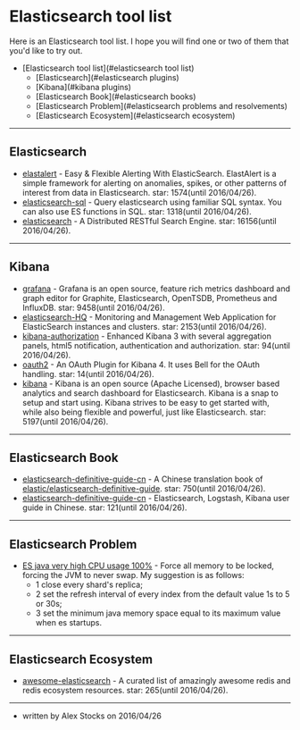 ﻿# Elasticsearch tool list #

Here is an Elasticsearch tool list. I hope you will find one or two of them that you'd like to try out.

- [Elasticsearch tool list](#elasticsearch tool list)
	- [Elasticsearch](#elasticsearch plugins)
	- [Kibana](#kibana plugins)
	- [Elasticsearch Book](#elasticsearch books)
	- [Elasticsearch Problem](#elasticsearch problems and resolvements)
	- [Elasticsearch Ecosystem](#elasticsearch ecosystem)

---
## Elasticsearch
* [elastalert](https://github.com/Yelp/elastalert) - Easy & Flexible Alerting With ElasticSearch. ElastAlert is a simple framework for alerting on anomalies, spikes, or other patterns of interest from data in Elasticsearch. star: 1574(until 2016/04/26).
* [elasticsearch-sql](https://github.com/NLPchina/elasticsearch-sql) - Query elasticsearch using familiar SQL syntax. You can also use ES functions in SQL. star: 1318(until 2016/04/26).
* [elasticsearch](https://github.com/elastic/elasticsearch/blob/v5.0.0-alpha1/README.textile) - A Distributed RESTful Search Engine. star: 16156(until 2016/04/26).

---
## Kibana
* [grafana](https://github.com/grafana/grafana) - Grafana is an open source, feature rich metrics dashboard and graph editor for Graphite, Elasticsearch, OpenTSDB, Prometheus and InfluxDB. star: 9458(until 2016/04/26).
* [elasticsearch-HQ](https://github.com/royrusso/elasticsearch-HQ) - Monitoring and Management Web Application for ElasticSearch instances and clusters. star: 2153(until 2016/04/26).
* [kibana-authorization](https://github.com/chenryn/kibana-authorization) - Enhanced Kibana 3 with several aggregation panels, html5 notification, authentication and authorization. star: 94(until 2016/04/26).
* [oauth2](https://github.com/trevan/oauth2) - An OAuth Plugin for Kibana 4. It uses Bell for the OAuth handling. star: 14(until 2016/04/26).
* [kibana](https://github.com/elastic/kibana) - Kibana is an open source (Apache Licensed), browser based analytics and search dashboard for Elasticsearch. Kibana is a snap to setup and start using. Kibana strives to be easy to get started with, while also being flexible and powerful, just like Elasticsearch. star: 5197(until 2016/04/26).

---
## Elasticsearch Book
* [elasticsearch-definitive-guide-cn](https://github.com/looly/elasticsearch-definitive-guide-cn) - A Chinese translation book of [elastic/elasticsearch-definitive-guide](https://github.com/elastic/elasticsearch-definitive-guide). star: 750(until 2016/04/26).
* [elasticsearch-definitive-guide-cn](https://github.com/chenryn/ELKstack-guide-cn) - Elasticsearch, Logstash, Kibana user guide in Chinese. star: 121(until 2016/04/26).

---
## Elasticsearch Problem
* [ES java very high CPU usage 100%](https://github.com/elastic/elasticsearch/issues/4288) - Force all memory to be locked, forcing the JVM to never swap.
  My suggestion is as follows:
  - 1 close every shard's replica;
  - 2 set the refresh interval of every index from the default value 1s to 5 or 30s;
  - 3 set the minimum java memory space equal to its maximum value when es startups.

---
## Elasticsearch Ecosystem
* [awesome-elasticsearch](https://github.com/dzharii/awesome-elasticsearch) - A curated list of amazingly awesome redis and redis ecosystem resources. star: 265(until 2016/04/26).

---
* written by Alex Stocks on 2016/04/26
